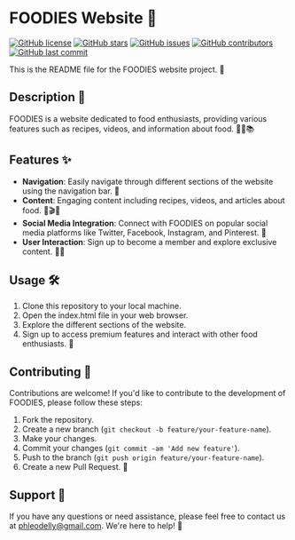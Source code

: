 # FOODIES Website 🍔

[![GitHub license](https://img.shields.io/github/license/FelixAshong/FOODIES.svg)](https://github.com/FelixAshong/FOODIES/blob/master/LICENSE)
[![GitHub stars](https://img.shields.io/github/stars/FelixAshong/FOODIES.svg)](https://github.com/FelixAshong/FOODIES/stargazers)
[![GitHub issues](https://img.shields.io/github/issues/FelixAshong/FOODIES.svg)](https://github.com/FelixAshong/FOODIES/issues)
[![GitHub contributors](https://img.shields.io/github/contributors/FelixAshong/FOODIES.svg)](https://github.com/FelixAshong/FOODIES/graphs/contributors)
[![GitHub last commit](https://img.shields.io/github/last-commit/FelixAshong/FOODIES.svg)](https://github.com/FelixAshong/FOODIES/commits/master)

This is the README file for the FOODIES website project. 📝

## Description 🌟

FOODIES is a website dedicated to food enthusiasts, providing various features such as recipes, videos, and information about food. 🍲🎥📚

## Features ✨

- **Navigation**: Easily navigate through different sections of the website using the navigation bar. 🚀
- **Content**: Engaging content including recipes, videos, and articles about food. 🍳🎬📰
- **Social Media Integration**: Connect with FOODIES on popular social media platforms like Twitter, Facebook, Instagram, and Pinterest. 📱
- **User Interaction**: Sign up to become a member and explore exclusive content. 🙋‍♂️

## Usage 🛠️

1. Clone this repository to your local machine.
2. Open the index.html file in your web browser.
3. Explore the different sections of the website.
4. Sign up to access premium features and interact with other food enthusiasts. 🔐

## Contributing 🌱

Contributions are welcome! If you'd like to contribute to the development of FOODIES, please follow these steps:

1. Fork the repository.
2. Create a new branch (`git checkout -b feature/your-feature-name`).
3. Make your changes.
4. Commit your changes (`git commit -am 'Add new feature'`).
5. Push to the branch (`git push origin feature/your-feature-name`).
6. Create a new Pull Request. 🎉

## Support 🤝

If you have any questions or need assistance, please feel free to contact us at phleodelly@gmail.com. We're here to help! 📧

